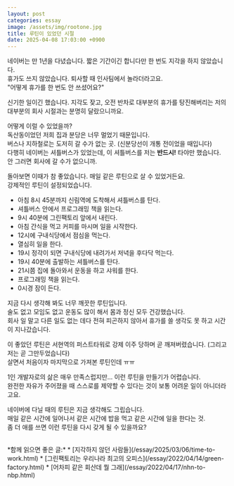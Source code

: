 ```yaml
---
layout: post
categories: essay
image: /assets/img/rootone.jpg
title: 루틴이 있었던 시절
date: 2025-04-08 17:03:00 +0900
---
```


네이버는 만 1년을 다녔습니다. 짧은 기간이긴 합니다만 한 번도 지각을 하지 않았습니다.  
휴가도 쓰지 않았습니다. 퇴사할 때 인사팀에서 놀라더라고요.  
"어떻게 휴가를 한 번도 안 쓰셨어요?"

신기한 일이긴 했습니다. 지각도 잦고, 오전 반차로 대부분의 휴가를 탕진해버리는 저의 대부분의 회사 시절과는 분명히 달랐으니까요.

어떻게 이럴 수 있었을까?  
독산동이었던 저희 집과 분당은 너무 멀었기 때문입니다.  
버스나 지하철로는 도저히 갈 수가 없는 곳. (신분당선이 개통 전이었을 때입니다)  
다행히 네이버는 셔틀버스가 있었는데, 이 셔틀버스를 저는 **반드시!** 타야만 했습니다.  
안 그러면 회사에 갈 수가 없으니까.

돌아보면 이때가 참 좋았습니다. 매일 같은 루틴으로 살 수 있었거든요.  
강제적인 루틴이 설정되었습니다.

- 아침 8시 45분까지 신림역에 도착해서 셔틀버스를 탄다.
- 셔틀버스 안에서 프로그래밍 책을 읽는다.
- 9시 40분에 그린팩토리 앞에서 내린다.
- 아침 간식을 먹고 커피를 마시며 일을 시작한다.
- 12시에 구내식당에서 점심을 먹는다.
- 열심히 일을 한다.
- 19시 정각이 되면 구내식당에 내려가서 저녁을 후다닥 먹는다.
- 19시 40분에 출발하는 셔틀버스를 탄다.
- 21시쯤 집에 돌아와서 운동을 하고 샤워를 한다.
- 프로그래밍 책을 읽는다.
- 0시경 잠이 든다.

지금 다시 생각해 봐도 너무 깨끗한 루틴입니다.  
술도 없고 모임도 없고 운동도 많이 해서 몸과 정신 모두 건강했습니다.  
회사 일 말고 다른 일도 없는 데다 전혀 피곤하지 않아서 휴가를 쓸 생각도 못 하고 시간이 지나갔습니다.

이 좋았던 루틴은 서현역의 퍼스트타워로 강제 이주 당하며 곧 깨져버렸습니다. (그리고 저는 곧 그만두었습니다)  
살면서 처음이자 마지막으로 가져본 루틴인데 ㅠㅠ

1인 개발자로의 삶은 매우 만족스럽지만... 이런 루틴을 만들기가 어렵습니다.  
완전한 자유가 주어졌을 때 스스로를 제약할 수 있다는 것이 보통 어려운 일이 아니더라고요.

네이버에 다닐 때의 루틴은 지금 생각해도 그립습니다.  
매일 같은 시간에 일어나서 같은 시간에 밥을 먹고 같은 시간에 일을 한다는 것.  
좀 더 애를 쓰면 이런 루틴을 다시 갖게 될 수 있을까요?

<br>
*함께 읽으면 좋은 글:*
* [지각하지 않던 사람들](/essay/2025/03/06/time-to-work.html)
* [그린팩토리는 우리나라 최고의 오피스](/essay/2022/04/14/green-factory.html)
* [어차피 같은 회산데 뭘 그래](/essay/2022/04/17/nhn-to-nbp.html)
